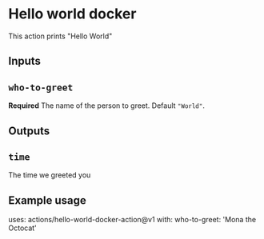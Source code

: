 # Hello world docker

This action prints "Hello World"

## Inputs

## `who-to-greet`
**Required** The name of the person to greet. Default `"World"`.

## Outputs

## `time`

The time we greeted you

## Example usage
uses: actions/hello-world-docker-action@v1
with:
    who-to-greet: 'Mona the Octocat'